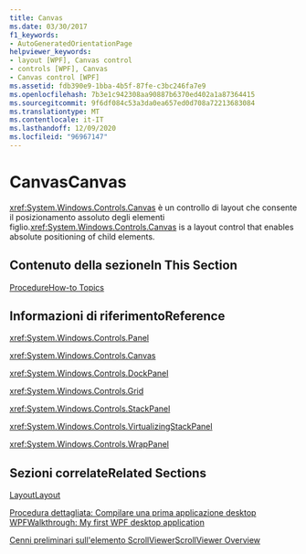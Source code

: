 ```yaml
---
title: Canvas
ms.date: 03/30/2017
f1_keywords:
- AutoGeneratedOrientationPage
helpviewer_keywords:
- layout [WPF], Canvas control
- controls [WPF], Canvas
- Canvas control [WPF]
ms.assetid: fdb390e9-1bba-4b5f-87fe-c3bc246fa7e9
ms.openlocfilehash: 7b3e1c942308aa90887b6370ed402a1a87364415
ms.sourcegitcommit: 9f6df084c53a3da0ea657ed0d708a72213683084
ms.translationtype: MT
ms.contentlocale: it-IT
ms.lasthandoff: 12/09/2020
ms.locfileid: "96967147"
---
```

# <a name="canvas"></a><span data-ttu-id="596a9-102">Canvas</span><span class="sxs-lookup"><span data-stu-id="596a9-102">Canvas</span></span>
<span data-ttu-id="596a9-103"><xref:System.Windows.Controls.Canvas> è un controllo di layout che consente il posizionamento assoluto degli elementi figlio.</span><span class="sxs-lookup"><span data-stu-id="596a9-103"><xref:System.Windows.Controls.Canvas> is a layout control that enables absolute positioning of child elements.</span></span>  
  
## <a name="in-this-section"></a><span data-ttu-id="596a9-104">Contenuto della sezione</span><span class="sxs-lookup"><span data-stu-id="596a9-104">In This Section</span></span>  
 [<span data-ttu-id="596a9-105">Procedure</span><span class="sxs-lookup"><span data-stu-id="596a9-105">How-to Topics</span></span>](canvas-how-to-topics.md)  
  
## <a name="reference"></a><span data-ttu-id="596a9-106">Informazioni di riferimento</span><span class="sxs-lookup"><span data-stu-id="596a9-106">Reference</span></span>  
 <xref:System.Windows.Controls.Panel>  
  
 <xref:System.Windows.Controls.Canvas>  
  
 <xref:System.Windows.Controls.DockPanel>  
  
 <xref:System.Windows.Controls.Grid>  
  
 <xref:System.Windows.Controls.StackPanel>  
  
 <xref:System.Windows.Controls.VirtualizingStackPanel>  
  
 <xref:System.Windows.Controls.WrapPanel>  
  
## <a name="related-sections"></a><span data-ttu-id="596a9-107">Sezioni correlate</span><span class="sxs-lookup"><span data-stu-id="596a9-107">Related Sections</span></span>  
 [<span data-ttu-id="596a9-108">Layout</span><span class="sxs-lookup"><span data-stu-id="596a9-108">Layout</span></span>](../advanced/layout.md)  
  
 [<span data-ttu-id="596a9-109">Procedura dettagliata: Compilare una prima applicazione desktop WPF</span><span class="sxs-lookup"><span data-stu-id="596a9-109">Walkthrough: My first WPF desktop application</span></span>](../getting-started/walkthrough-my-first-wpf-desktop-application.md)  
  
 [<span data-ttu-id="596a9-110">Cenni preliminari sull'elemento ScrollViewer</span><span class="sxs-lookup"><span data-stu-id="596a9-110">ScrollViewer Overview</span></span>](scrollviewer-overview.md)

